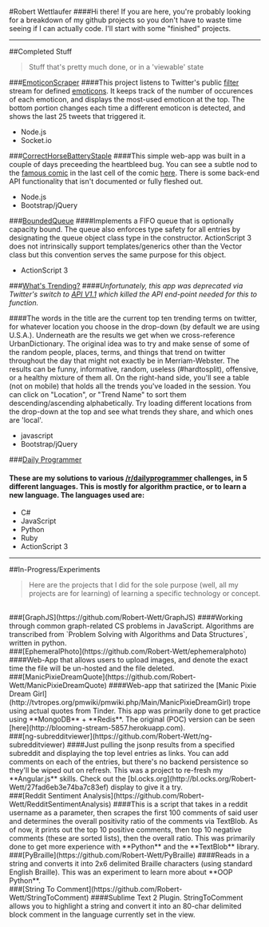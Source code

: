 #Robert Wettlaufer
####Hi there! If you are here, you're probably looking for a breakdown of my github projects so you don't have to waste time seeing if I can actually code. I'll start with some "finished" projects.


----------
##Completed Stuff
 > Stuff that's pretty much done, or in a 'viewable' state


###[EmoticonScraper](https://github.com/Robert-Wett/EmoticonScraper)
####This project listens to Twitter's public [filter](https://dev.twitter.com/docs/api/1.1/post/statuses/filter) stream for defined [emoticons](https://github.com/Robert-Wett/EmoticonScraper/blob/master/modules%2Femoticons.js). It keeps track of the number of occurences of each emoticon, and displays the most-used emoticon at the top. The bottom portion changes each time a different emoticon is detected, and shows the last 25 tweets that triggered it.
 - Node.js
 - Socket.io

###[CorrectHorseBatteryStaple](https://github.com/Robert-Wett/CorrectHorseBatteryStaple)
####This simple web-app was built in a couple of days preceeding the heartbleed bug. You can see a subtle nod to the [famous comic](http://imgs.xkcd.com/comics/password_strength.png) in the last cell of the comic [here](http://xkcd.com/1354/). There is some back-end API functionality that isn't documented or fully fleshed out.
 - Node.js
 - Bootstrap/jQuery
 
###[BoundedQueue](https://github.com/Robert-Wett/BoundedQueue)
####Implements a FIFO queue that is optionally capacity bound. The queue also enforces type safety for all entries by designating the queue object class type in the constructor. ActionScript 3 does not intrinsically support templates/generics other than the Vector class but this convention serves the same purpose for this object.
 - ActionScript 3
 
###[What's Trending?](https://github.com/Robert-Wett/WhatsTrending)
####*Unfortunately, this app was deprecated via Twitter's switch to [API V1.1](https://dev.twitter.com/docs/rate-limiting/1.1/limits) which killed the API end-point needed for this to function.*

####The words in the title are the current top ten trending terms on twitter, for whatever location you choose in the drop-down (by default we are using U.S.A.). Underneath are the results we get when we cross-reference UrbanDictionary. The original idea was to try and make sense of some of the random people, places, terms, and things that trend on twitter throughout the day that might not exactly be in Merriam-Webster. The results can be funny, informative, random, useless (#hardtosplit), offensive, or a healthy mixture of them all. On the right-hand side, you'll see a table (not on mobile) that holds all the trends you've loaded in the session. You can click on "Location", or "Trend Name" to sort them descending/ascending alphabetically. Try loading different locations from the drop-down at the top and see what trends they share, and which ones are 'local'.
 - javascript
 - Bootstrap/jQuery

###[Daily Programmer](https://github.com/Robert-Wett/dailyprogrammer)
#### These are my solutions to various [/r/dailyprogrammer](http://www.reddit.com/r/dailyprogrammer) challenges, in 5 different languages. This is mostly for algorithm practice, or to learn a new language. The languages used are:
 - C#
 - JavaScript
 - Python
 - Ruby
 - ActionScript 3
 


----------
##In-Progress/Experiments
 > Here are the projects that I did for the sole purpose (well, all my projects are for learning) of learning a specific technology or concept.

<br>
###[GraphJS](https://github.com/Robert-Wett/GraphJS)
####Working through common graph-related CS problems in JavaScript. Algorithms are transcribed from `Problem Solving with Algorithms and Data Structures`, written in python.
<br>
###[EphemeralPhoto](https://github.com/Robert-Wett/ephemeralphoto)
####Web-App that allows users to upload images, and denote the exact time the file will be un-hosted and the file deleted.
<br>
###[ManicPixieDreamQuote](https://github.com/Robert-Wett/ManicPixieDreamQuote)
####Web-app that satirized the [Manic Pixie Dream Girl](http://tvtropes.org/pmwiki/pmwiki.php/Main/ManicPixieDreamGirl) trope using actual quotes from Tinder. This app was primarily done to get practice using **MongoDB** + **Redis**. The original (POC) version can be seen [here](http://blooming-stream-5857.herokuapp.com).
<br>
###[ng-subredditviewer](https://github.com/Robert-Wett/ng-subredditviewer)
####Just pulling the jsonp results from a specified subreddit and displaying the top level entries as links. You can add comments on each of the entries, but there's no backend persistence so they'll be wiped out on refresh. This was a project to re-fresh my **Angular.js** skills. Check out the [bl.ocks.org](http://bl.ocks.org/Robert-Wett/27fad6eb3e74ba7c83ef) display to give it a try.
<br>
###[Reddit Sentiment Analysis](https://github.com/Robert-Wett/RedditSentimentAnalysis)
####This is a script that takes in a reddit username as a parameter, then scrapes the first 100 comments of said user and determines the overall positivity ratio of the comments via TextBlob. As of now, it prints out the top 10 positive comments, then top 10 negative comments (these are sorted lists), then the overall ratio. This was primarily done to get more experience with **Python** and the **TextBlob** library.
<br>
###[PyBraille](https://github.com/Robert-Wett/PyBraille)
####Reads in a string and converts it into 2x6 delimited Braille characters (using standard English Braille). This was an experiment to learn more about **OOP Python**.
<br>
###[String To Comment](https://github.com/Robert-Wett/StringToComment)
####Sublime Text 2 Plugin. StringToComment allows you to highlight a string and convert it into an 80-char delimited block comment in the language currently set in the view.
